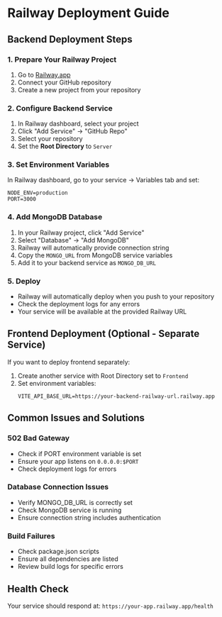 # Railway Deployment Guide

## Backend Deployment Steps

### 1. Prepare Your Railway Project

1. Go to [Railway.app](https://railway.app)
2. Connect your GitHub repository
3. Create a new project from your repository

### 2. Configure Backend Service

1. In Railway dashboard, select your project
2. Click "Add Service" → "GitHub Repo"
3. Select your repository
4. Set the **Root Directory** to `Server`

### 3. Set Environment Variables

In Railway dashboard, go to your service → Variables tab and set:

```
NODE_ENV=production
PORT=3000
```

### 4. Add MongoDB Database

1. In your Railway project, click "Add Service"
2. Select "Database" → "Add MongoDB"
3. Railway will automatically provide connection string
4. Copy the `MONGO_URL` from MongoDB service variables
5. Add it to your backend service as `MONGO_DB_URL`

### 5. Deploy

- Railway will automatically deploy when you push to your repository
- Check the deployment logs for any errors
- Your service will be available at the provided Railway URL

## Frontend Deployment (Optional - Separate Service)

If you want to deploy frontend separately:

1. Create another service with Root Directory set to `Frontend`
2. Set environment variables:
   ```
   VITE_API_BASE_URL=https://your-backend-railway-url.railway.app
   ```

## Common Issues and Solutions

### 502 Bad Gateway
- Check if PORT environment variable is set
- Ensure your app listens on `0.0.0.0:$PORT`
- Check deployment logs for errors

### Database Connection Issues
- Verify MONGO_DB_URL is correctly set
- Check MongoDB service is running
- Ensure connection string includes authentication

### Build Failures
- Check package.json scripts
- Ensure all dependencies are listed
- Review build logs for specific errors

## Health Check

Your service should respond at: `https://your-app.railway.app/health`